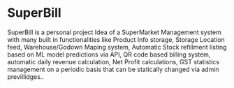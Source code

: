 # SuperBill
SuperBill is a personal project Idea of a SuperMarket Management system with many built in functionalities like Product Info storage, Storage Location feed, Warehouse/Godown Maping system, Automatic Stock refillment listing based on ML model predictions via API, QR code based billing system, automatic daily revenue calculation, Net Profit calculations, GST statistics management on a periodic basis that can be statically changed via admin previllidges..
